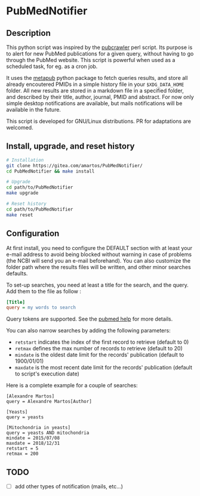 # PubMedNotifier

## Description

This python script was inspired by the [pubcrawler](http://pubcrawler.gen.tcd.ie/)
perl script. Its purpose is to alert for new PubMed publications for a given query,
without having to go through the PubMed website. This script is powerful when
used as a scheduled task, for eg. as a cron job.

It uses the [metapub](https://pypi.org/project/metapub/) python package to fetch
queries results, and store all already encoutered PMIDs in a simple history file
in your `$XDG_DATA_HOME` folder. All new results are stored in a markdown file
in a specified folder, and described by their title, author, journal, PMID and
abstract. For now only simple desktop notifications are available, but mails
notifications will be available in the future.

This script is developed for GNU/Linux distributions. PR for adaptations are welcomed.

## Install, upgrade, and reset history

```sh
# Installation
git clone https://gitea.com/amartos/PubMedNotifier/
cd PubMedNotifier && make install
```

```sh
# Upgrade
cd path/to/PubMedNotifier
make upgrade
```

```sh
# Reset history
cd path/to/PubMedNotifier
make reset
```

## Configuration

At first install, you need to configure the DEFAULT section with at least your
e-mail address to avoid being blocked without warning in case of problems (the
NCBI will send you an e-mail beforehand). You can also customize the folder path
where the results files will be written, and other minor searches defaults.

To set-up searches, you need at least a title for the search, and the query. Add
them to the file as follow :

```ini
[Title]
query = my words to search
```

Query tokens are supported. See the [pubmed
help](https://www.ncbi.nlm.nih.gov/books/NBK3827/) for more details.

You can also narrow searches by adding the following parameters:

* `retstart` indicates the index of the first record to retrieve (default to 0)
* `retmax` defines the max number of records to retrieve (default to 20)
* `mindate` is the oldest date limit for the records' publication (default to
  1900/01/01)
* `maxdate` is the most recent date limit for the records' publication (default
  to script's execution date)

Here is a complete example for a couple of searches:

```
[Alexandre Martos]
query = Alexandre Martos[Author]

[Yeasts]
query = yeasts

[Mitochondria in yeasts]
query = yeasts AND mitochondria
mindate = 2015/07/08
maxdate = 2018/12/31
retstart = 5
retmax = 200
```

## TODO

- [ ] add other types of notification (mails, etc...)
